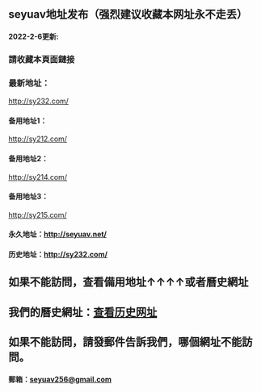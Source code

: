 ## seyuav地址发布（强烈建议收藏本网址永不走丢）
#### 2022-2-6更新:
### 請收藏本頁面鏈接
### 最新地址：
http://sy232.com/
#### 备用地址1：
http://sy212.com/
#### 备用地址2：
http://sy214.com/
#### 备用地址3：
http://sy215.com/
#### 永久地址：http://seyuav.net/
#### 历史地址：http://sy232.com/
## 如果不能訪問，查看備用地址↑↑↑↑或者曆史網址
## 我們的曆史網址：[查看历史网址](http://sy232.com/)
## 如果不能訪問，請發郵件告訴我們，哪個網址不能訪問。
#### 郵箱：seyuav256@gmail.com
